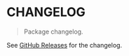 # CHANGELOG

> Package changelog.

See [GitHub Releases](https://github.com/stdlib-js/stats-base-scumax/releases) for the changelog.